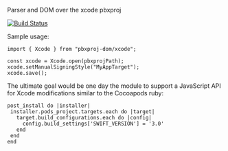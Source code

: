 Parser and DOM over the xcode pbxproj

[![Build Status](https://travis-ci.org/NativeScript/pbxproj-dom.svg?branch=master)](https://travis-ci.org/NativeScript/pbxproj-dom)

Sample usage:

```
import { Xcode } from "pbxproj-dom/xcode";

const xcode = Xcode.open(pbxprojPath);
xcode.setManualSigningStyle("MyAppTarget");
xcode.save();
```

The ultimate goal would be one day the module to support a JavaScript API for Xcode modifications similar to the Cocoapods ruby:
```
post_install do |installer|
 installer.pods_project.targets.each do |target|
   target.build_configurations.each do |config|
     config.build_settings['SWIFT_VERSION'] = '3.0'
   end
 end
end
```
